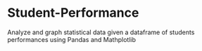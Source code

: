 # Student-Performance
 Analyze and graph statistical data given a dataframe of students performances using Pandas and Mathplotlib
